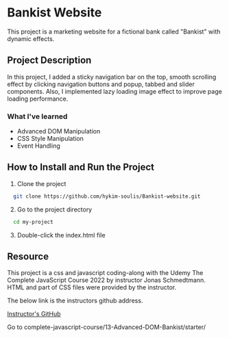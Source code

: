 # Bankist Website

This project is a marketing website for a fictional bank called "Bankist" with dynamic effects.

## Project Description

In this project, I added a sticky navigation bar on the top, smooth scrolling effect by clicking navigation buttons and popup, tabbed and slider components. Also, I implemented lazy loading image effect to improve page loading performance.

### What I've learned

- Advanced DOM Manipulation
- CSS Style Manipulation
- Event Handling

## How to Install and Run the Project

1. Clone the project

```bash
  git clone https://github.com/hykim-soulis/Bankist-website.git
```

2. Go to the project directory

```bash
  cd my-project
```

3. Double-click the index.html file

## Resource

This project is a css and javascript coding-along with the Udemy The Complete JavaScript Course 2022 by instructor Jonas Schmedtmann. HTML and part of CSS files were provided by the instructor.

The below link is the instructors github address.

[Instructor's GitHub](https://github.com/jonasschmedtmann/complete-javascript-course.git)

Go to complete-javascript-course/13-Advanced-DOM-Bankist/starter/
